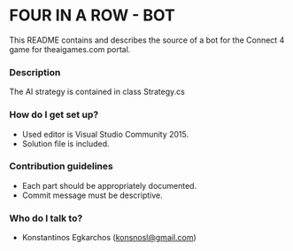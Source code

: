 # FOUR IN A ROW - BOT #

This README contains and describes the source of a bot for the Connect 4 game for theaigames.com portal.

### Description ###

The AI strategy is contained in class Strategy.cs

### How do I get set up? ###

* Used editor is Visual Studio Community 2015.
* Solution file is included.

### Contribution guidelines ###

* Each part should be appropriately documented.
* Commit message must be descriptive.

### Who do I talk to? ###

* Konstantinos Egkarchos (konsnosl@gmail.com)